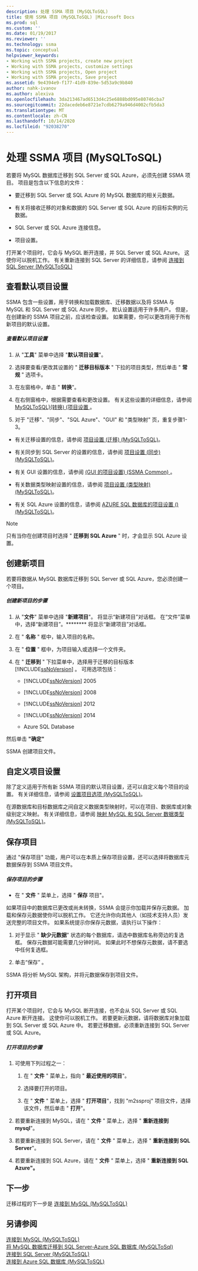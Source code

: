```yaml
---
description: 处理 SSMA 项目 (MySQLToSQL)
title: 使用 SSMA 项目 (MySQLToSQL) |Microsoft Docs
ms.prod: sql
ms.custom: ''
ms.date: 01/19/2017
ms.reviewer: ''
ms.technology: ssma
ms.topic: conceptual
helpviewer_keywords:
- Working with SSMA projects, create new project
- Working with SSMA projects, customize settings
- Working with SSMA projects, Open project
- Working with SSMA projects, Save project
ms.assetid: 9e4394e9-f177-41d9-839e-5d53a9c9b840
author: nahk-ivanov
ms.author: alexiva
ms.openlocfilehash: 3da213467ad6513d4c25e6888bd095e80746cba7
ms.sourcegitcommit: 22dacedeb6e8721e7cdb6279a946d4002cfb5da3
ms.translationtype: MT
ms.contentlocale: zh-CN
ms.lasthandoff: 10/14/2020
ms.locfileid: "92038270"
---
```

# <a name="working-with-ssma-projects-mysqltosql"></a>处理 SSMA 项目 (MySQLToSQL)
若要将 MySQL 数据库迁移到 SQL Server 或 SQL Azure，必须先创建 SSMA 项目。 项目是包含以下信息的文件：  
  
-   要迁移到 SQL Server 或 SQL Azure 的 MySQL 数据库的相关元数据。  
  
-   有关将接收迁移的对象和数据的 SQL Server 或 SQL Azure 的目标实例的元数据。  
  
-   SQL Server 或 SQL Azure 连接信息。  
  
-   项目设置。  
  
打开某个项目时，它会与 MySQL 断开连接，并 SQL Server 或 SQL Azure。 这使你可以脱机工作。 有关重新连接到 SQL Server 的详细信息，请参阅 [连接到 SQL Server &#40;MySQLToSQL&#41;](../../ssma/mysql/connecting-to-sql-server-mysqltosql.md)  
  
## <a name="reviewing-default-project-settings"></a>查看默认项目设置  
SSMA 包含一些设置，用于转换和加载数据库、迁移数据以及将 SSMA 与 MySQL 和 SQL Server 或 SQL Azure 同步。 默认设置适用于许多用户。 但是，在创建新的 SSMA 项目之前，应该检查设置。 如果需要，你可以更改将用于所有新项目的默认设置。  
  
##### <a name="to-review-default-project-settings"></a>查看默认项目设置  
  
1.  从 "**工具**" 菜单中选择 "**默认项目设置**"。  
  
2.  选择要查看/更改其设置的 " **迁移目标版本** " 下拉的项目类型，然后单击 " **常规** " 选项卡。  
  
3.  在左窗格中，单击 " **转换**"。  
  
4.  在右侧窗格中，根据需要查看和更改设置。 有关这些设置的详细信息，请参阅 [MySQLToSQL&#41;&#40;转换&#41; &#40;项目设置 ](../../ssma/mysql/project-settings-conversion-mysqltosql.md) 。  
  
5.  对于 "迁移"、"同步"、"SQL Azure"、"GUI" 和 "类型映射" 页，重复步骤1-3。  
  
-   有关迁移设置的信息，请参阅 [项目设置 &#40;迁移&#41; &#40;MySQLToSQL&#41;](../../ssma/mysql/project-settings-migration-mysqltosql.md)。  
  
-   有关同步到 SQL Server 的设置的信息，请参阅 [项目设置 &#40;同步&#41; &#40;MySQLToSQL&#41;](../../ssma/mysql/project-settings-synchronization-mysqltosql.md)。  
  
-   有关 GUI 设置的信息，请参阅 [ (GUI 的项目设置)  (SSMA Common) ](../sybase/project-settings-gui-sybasetosql.md)。  
  
-   有关数据类型映射设置的信息，请参阅 [项目设置 &#40;类型映射&#41; &#40;MySQLToSQL&#41;](../../ssma/mysql/project-settings-type-mapping-mysqltosql.md)。  
  
-   有关 SQL Azure 设置的信息，请参阅 [AZURE SQL 数据库的项目设置 &#40;&#41; &#40;MySQLToSQL&#41;](../../ssma/mysql/project-settings-azure-sql-db-mysqltosql.md)。  
  
> [!NOTE]  
> 只有当你在创建项目时选择 " **迁移到 SQL Azure** " 时，才会显示 SQL Azure 设置。  
  
## <a name="creating-new-projects"></a>创建新项目  
若要将数据从 MySQL 数据库迁移到 SQL Server 或 SQL Azure，您必须创建一个项目。  
  
##### <a name="to-create-a-new-project"></a>创建新项目的步骤  
  
1.  从 "**文件**" 菜单中选择 "**新建项目**"。 将显示“新建项目”对话框。 在“文件”菜单中，选择“新建项目”。******** 将显示“新建项目”对话框。  
  
2.  在 " **名称** " 框中，输入项目的名称。  
  
3.  在 " **位置** " 框中，为项目输入或选择一个文件夹。  
  
4.  在 " **迁移到** " 下拉菜单中，选择用于迁移的目标版本 [!INCLUDE[ssNoVersion](../../includes/ssnoversion-md.md)] 。 可用选项包括：  
  
    -   [!INCLUDE[ssNoVersion](../../includes/ssnoversion-md.md)] 2005  
  
    -   [!INCLUDE[ssNoVersion](../../includes/ssnoversion-md.md)] 2008  
  
    -   [!INCLUDE[ssNoVersion](../../includes/ssnoversion-md.md)] 2012  
  
    -   [!INCLUDE[ssNoVersion](../../includes/ssnoversion-md.md)] 2014  
  
    -   Azure SQL Database  
  
然后单击 **"确定"**  
  
SSMA 创建项目文件。  
  
## <a name="customizing-project-settings"></a>自定义项目设置  
除了定义适用于所有新 SSMA 项目的默认项目设置，还可以自定义每个项目的设置。 有关详细信息，请参阅 [设置项目选项 &#40;MySQLToSQL&#41;](../../ssma/mysql/setting-project-options-mysqltosql.md)。  
  
在源数据库和目标数据库之间自定义数据类型映射时，可以在项目、数据库或对象级别定义映射。 有关详细信息，请参阅 [映射 MySQL 和 SQL Server 数据类型 &#40;MySQLToSQL&#41;](../../ssma/mysql/mapping-mysql-and-sql-server-data-types-mysqltosql.md)。  
  
## <a name="saving-projects"></a>保存项目  
通过 "保存项目" 功能，用户可以在本质上保存项目设置，还可以选择将数据库元数据保存到 SSMA 项目文件。  
  
##### <a name="to-save-a-project"></a>保存项目的步骤  
  
-   在 " **文件** " 菜单上，选择 " **保存** 项目"。  
  
如果项目中的数据库已更改或尚未转换，SSMA 会提示你加载并保存元数据。 加载和保存元数据使你可以脱机工作。 它还允许你向其他人（如技术支持人员）发送完整的项目文件。 如果系统提示你保存元数据，请执行以下操作：  
  
1.  对于显示 " **缺少元数据**" 状态的每个数据库，请选中数据库名称旁边的复选框。 保存元数据可能需要几分钟时间。 如果此时不想保存元数据，请不要选中任何复选框。  
  
2.  单击“保存”  。  
  
SSMA 将分析 MySQL 架构，并将元数据保存到项目文件。  
  
## <a name="opening-projects"></a>打开项目  
打开某个项目时，它会与 MySQL 断开连接，也不会从 SQL Server 或 SQL Azure 断开连接。 这使你可以脱机工作。 若要更新元数据，请将数据库对象加载到 SQL Server 或 SQL Azure 中。 若要迁移数据，必须重新连接到 SQL Server 或 SQL Azure。  
  
##### <a name="to-open-a-project"></a>打开项目的步骤  
  
1.  可使用下列过程之一：  
  
    1.  在 " **文件** " 菜单上，指向 " **最近使用的项目**"。  
  
    2.  选择要打开的项目。  
  
    3.  在 " **文件** " 菜单上，选择 " **打开项目**"，找到 "m2ssproj" 项目文件，选择该文件，然后单击 " **打开**"。  
  
2.  若要重新连接到 MySQL，请在 " **文件** " 菜单上，选择 " **重新连接到 mysql**"。  
  
3.  若要重新连接到 SQL Server，请在 " **文件** " 菜单上，选择 " **重新连接到 SQL Server**"。  
  
4.  若要重新连接到 SQL Azure，请在 " **文件** " 菜单上，选择 " **重新连接到 SQL Azure"。**  
  
## <a name="next-step"></a>下一步  
迁移过程的下一步是 [连接到 MySQL &#40;MySQLToSQL&#41;](../../ssma/mysql/connecting-to-mysql-mysqltosql.md)  
  
## <a name="see-also"></a>另请参阅  
[连接到 MySQL &#40;MySQLToSQL&#41;](../../ssma/mysql/connecting-to-mysql-mysqltosql.md)  
[将 MySQL 数据库迁移到 SQL Server-Azure SQL 数据库 &#40;MySQLToSql&#41;](../../ssma/mysql/migrating-mysql-databases-to-sql-server-azure-sql-db-mysqltosql.md)  
[连接到 SQL Server &#40;MySQLToSQL&#41;](../../ssma/mysql/connecting-to-sql-server-mysqltosql.md)  
[连接到 Azure SQL 数据库 &#40;MySQLToSQL&#41;](../../ssma/mysql/connecting-to-azure-sql-db-mysqltosql.md)  
